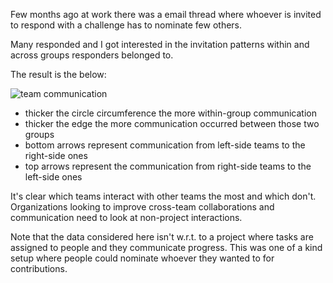 Few months ago at work there was a email thread where whoever is invited to respond with a challenge has to nominate few others.

Many responded and I got interested in the invitation patterns within and across groups responders belonged to.

The result is the below:

![team communication](../../../../images/team-communication.png)

- thicker the circle circumference the more within-group communication
- thicker the edge the more communication occurred between those two groups
- bottom arrows represent communication from left-side teams to the right-side ones
- top arrows represent the communication from right-side teams to the left-side ones

It's clear which teams interact with other teams the most and which don't. Organizations looking to improve cross-team collaborations and communication need to look at non-project interactions.

Note that the data considered here isn't w.r.t. to a project where tasks are assigned to people and they communicate progress. This was one of a kind setup where people could nominate whoever they wanted to for contributions.
